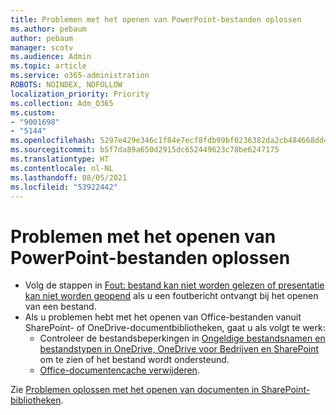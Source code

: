 ```yaml
---
title: Problemen met het openen van PowerPoint-bestanden oplossen
ms.author: pebaum
author: pebaum
manager: scotv
ms.audience: Admin
ms.topic: article
ms.service: o365-administration
ROBOTS: NOINDEX, NOFOLLOW
localization_priority: Priority
ms.collection: Adm_O365
ms.custom:
- "9001698"
- "5144"
ms.openlocfilehash: 5297e429e346c1f84e7ecf8fdb99bf0236382da2cb484668dd4b560027736979
ms.sourcegitcommit: b5f7da89a650d2915dc652449623c78be6247175
ms.translationtype: HT
ms.contentlocale: nl-NL
ms.lasthandoff: 08/05/2021
ms.locfileid: "53922442"
---
```

# <a name="resolve-issues-opening-powerpoint-files"></a>Problemen met het openen van PowerPoint-bestanden oplossen

- Volg de stappen in [Fout: bestand kan niet worden gelezen of presentatie kan niet worden geopend](https://support.office.com/article/Error-Can-t-read-file-or-Presentation-cannot-be-opened-7f2f31e2-d4dd-4c1f-9e27-ba6fadf92d44) als u een foutbericht ontvangt bij het openen van een bestand.
- Als u problemen hebt met het openen van Office-bestanden vanuit SharePoint- of OneDrive-documentbibliotheken, gaat u als volgt te werk:
    - Controleer de bestandsbeperkingen in [Ongeldige bestandsnamen en bestandstypen in OneDrive, OneDrive voor Bedrijven en SharePoint](https://support.office.com/article/64883a5d-228e-48f5-b3d2-eb39e07630fa) om te zien of het bestand wordt ondersteund.
    - [Office-documentencache verwijderen](https://support.office.com/article/b1d3765e-d71b-4bb8-99ca-acd22c42995d).

Zie [Problemen oplossen met het openen van documenten in SharePoint-bibliotheken](https://support.office.com/article/31329fa1-4ad0-47fc-95d8-bb0c5b12a536).
